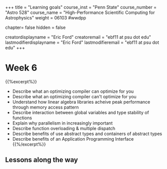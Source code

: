 +++
title = "Learning goals"
course_inst = "Penn State"
course_number = "Astro 528"
course_name = "High-Performance Scientific Computing for Astrophysics"
weight = 06103  #wwdpp

chapter= false
hidden = false

creatordisplayname = "Eric Ford"
creatoremail = "ebf11 at psu dot edu"
lastmodifierdisplayname = "Eric Ford"
lastmodifieremail = "ebf11 at psu dot edu"
+++

# Week 6
{{%excerpt%}}
- Describe what an optimizing compiler can optimize for you
- Describe what an optimizing compiler can't optimize for you
- Understand how linear algebra libraries acheive peak performance through memory access pattern
- Describe interaction between global variables and type stability of functions
- Explain why parallelism in increasingly important
- Describe function overloading & multiple dispatch
- Describe benefits of use abstract types and containers of abstract types
- Describe benefits of an Application Programming Interface
{{%/excerpt%}}


## Lessons along the way
